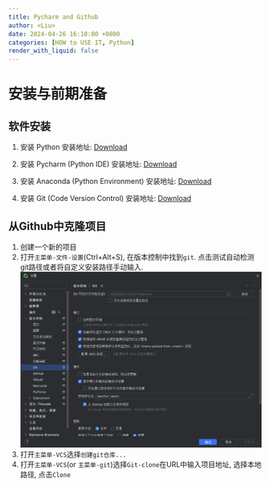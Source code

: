 ```yaml
---
title: Pycharm and Github
author: <Liu>
date: 2024-04-26 16:10:00 +0800
categories: [HOW to USE IT, Python]
render_with_liquid: false
---
```


# 安装与前期准备
## 软件安装
1. 安装 Python
   安装地址: [Download](https://www.python.org/downloads)
   
2. 安装 Pycharm (Python IDE)
   安装地址: [Download](https://www.jetbrains.com/pycharm/download/?section=windows)
3. 安装 Anaconda (Python Environment)
   安装地址: [Download](https://www.anaconda.com/products/individual)
4. 安装 Git  (Code Version Control)
   安装地址: [Download](https://git-scm.com/downloads)

## 从Github中克隆项目
1. 创建一个新的项目
2. 打开`主菜单-文件-设置`(Ctrl+Alt+S), 在版本控制中找到`git`. 点击测试自动检测git路径或者将自定义安装路径手动输入.
   ![Settings git in Pycharm](https://raw.githubusercontent.com/IsKevinLiu/IsKevinLiu.github.io/main/_image/20240426/001.png)
3. 打开`主菜单-VCS`选择`创建git仓库...`
4. 打开`主菜单-VCS`(or `主菜单-git`)选择`Git-clone`在URL中输入项目地址, 选择本地路径, 点击`Clone`
  
